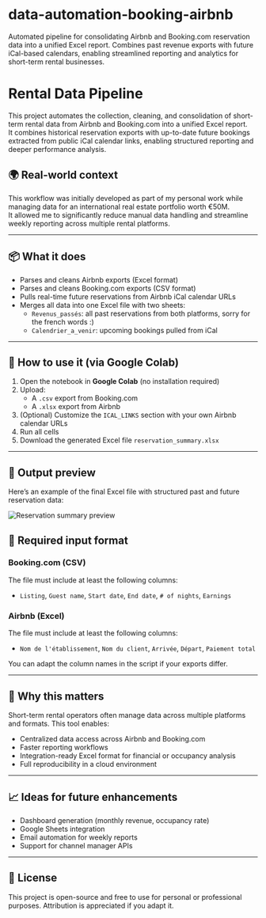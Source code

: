 # data-automation-booking-airbnb
Automated pipeline for consolidating Airbnb and Booking.com reservation data into a unified Excel report. Combines past revenue exports with future iCal-based calendars, enabling streamlined reporting and analytics for short-term rental businesses.
# Rental Data Pipeline

This project automates the collection, cleaning, and consolidation of short-term rental data from Airbnb and Booking.com into a unified Excel report.  
It combines historical reservation exports with up-to-date future bookings extracted from public iCal calendar links, enabling structured reporting and deeper performance analysis.

## 🌍 Real-world context

This workflow was initially developed as part of my personal work while managing data for an international real estate portfolio worth €50M.  
It allowed me to significantly reduce manual data handling and streamline weekly reporting across multiple rental platforms.

---

## 📦 What it does

- Parses and cleans Airbnb exports (Excel format)
- Parses and cleans Booking.com exports (CSV format)
- Pulls real-time future reservations from Airbnb iCal calendar URLs
- Merges all data into one Excel file with two sheets:
  - `Revenus_passés`: all past reservations from both platforms, sorry for the french words :)
  - `Calendrier_a_venir`: upcoming bookings pulled from iCal

---

## 🚀 How to use it (via Google Colab)

1. Open the notebook in **Google Colab** (no installation required)
2. Upload:
   - A `.csv` export from Booking.com
   - A `.xlsx` export from Airbnb
3. (Optional) Customize the `ICAL_LINKS` section with your own Airbnb calendar URLs
4. Run all cells
5. Download the generated Excel file `reservation_summary.xlsx`

---

## 📸 Output preview

Here’s an example of the final Excel file with structured past and future reservation data:

![Reservation summary preview](assets/reservation-summary-output.png)


## 🧰 Required input format

### Booking.com (CSV)
The file must include at least the following columns:
- `Listing`, `Guest name`, `Start date`, `End date`, `# of nights`, `Earnings`

### Airbnb (Excel)
The file must include at least the following columns:
- `Nom de l'établissement`, `Nom du client`, `Arrivée`, `Départ`, `Paiement total`

You can adapt the column names in the script if your exports differ.

---

## 🧠 Why this matters

Short-term rental operators often manage data across multiple platforms and formats. This tool enables:

- Centralized data access across Airbnb and Booking.com
- Faster reporting workflows
- Integration-ready Excel format for financial or occupancy analysis
- Full reproducibility in a cloud environment

---

## 📈 Ideas for future enhancements

- Dashboard generation (monthly revenue, occupancy rate)
- Google Sheets integration
- Email automation for weekly reports
- Support for channel manager APIs

---

## 📄 License

This project is open-source and free to use for personal or professional purposes. Attribution is appreciated if you adapt it.

